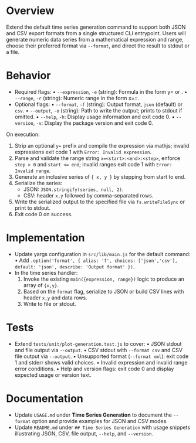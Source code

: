 # Overview

Extend the default time series generation command to support both JSON and CSV export formats from a single structured CLI entrypoint. Users will generate numeric data series from a mathematical expression and range, choose their preferred format via `--format`, and direct the result to stdout or a file.

# Behavior

- Required flags:
  • `--expression`, `-e` (string): Formula in the form y=<expression> or <expression>.
  • `--range`, `-r` (string): Numeric range in the form x=<start>:<end>:<step>.
- Optional flags:
  • `--format`, `-f` (string): Output format, `json` (default) or `csv`.
  • `--output`, `-o` (string): Path to write the output; prints to stdout if omitted.
  • `--help`, `-h`: Display usage information and exit code 0.
  • `--version`, `-v`: Display the package version and exit code 0.

On execution:
1. Strip an optional `y=` prefix and compile the expression via mathjs; invalid expressions exit code 1 with `Error: Invalid expression`.
2. Parse and validate the range string `x=<start>:<end>:<step>`, enforce `step > 0` and `start <= end`; invalid ranges exit code 1 with `Error: Invalid range`.
3. Generate an inclusive series of `{ x, y }` by stepping from start to end.
4. Serialize the series:
   - JSON: `JSON.stringify(series, null, 2)`.
   - CSV: header `x,y` followed by comma-separated rows.
5. Write the serialized output to the specified file via `fs.writeFileSync` or print to stdout.
6. Exit code 0 on success.

# Implementation

- Update yargs configuration in `src/lib/main.js` for the default command:
  • Add `.option('format', { alias: 'f', choices: ['json','csv'], default: 'json', describe: 'Output format' })`.
- In the time series handler:
  1. Invoke the existing `main({expression, range})` logic to produce an array of `{x,y}`.
  2. Based on the `format` flag, serialize to JSON or build CSV lines with header `x,y` and data rows.
  3. Write to file or stdout.

# Tests

- Extend `tests/unit/plot-generation.test.js` to cover:
  • JSON stdout and file output via `--output`.
  • CSV stdout with `--format csv` and CSV file output via `--output`.
  • Unsupported format (`--format xml`): exit code 1 and stderr shows valid choices.
  • Invalid expression and invalid range error conditions.
  • Help and version flags: exit code 0 and display expected usage or version text.

# Documentation

- Update `USAGE.md` under **Time Series Generation** to document the `--format` option and provide examples for JSON and CSV modes.
- Update `README.md` under `## Time Series Generation` with usage snippets illustrating JSON, CSV, file output, `--help`, and `--version`.
